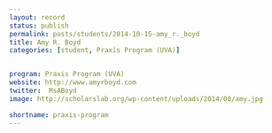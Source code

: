 ```yaml
---
layout: record
status: publish
permalink: posts/students/2014-10-15-amy_r._boyd
title: Amy R. Boyd
categories: [student, Praxis Program (UVA)]


program: Praxis Program (UVA)
website: http://www.amyrboyd.com
twitter:  MsABoyd
image: http://scholarslab.org/wp-content/uploads/2014/08/amy.jpg

shortname: praxis-program
---
```


